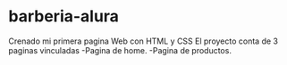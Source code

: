 # barberia-alura
Crenado mi primera pagina Web con HTML y CSS
El proyecto conta de 3 paginas vinculadas
    -Pagina de home.
    -Pagina de productos.
